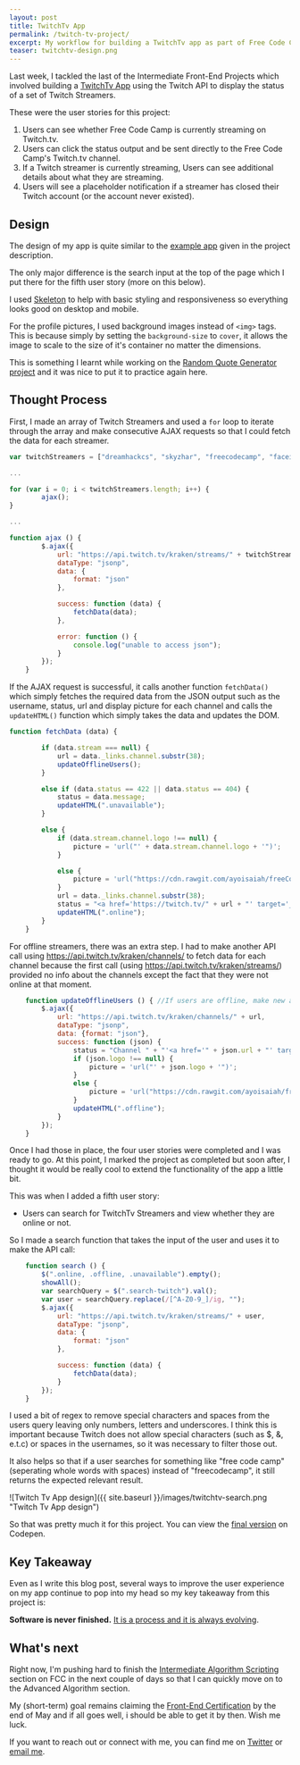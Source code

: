```yaml
---
layout: post
title: TwitchTv App
permalink: /twitch-tv-project/
excerpt: My workflow for building a TwitchTv app as part of Free Code Camp's curriculum
teaser: twitchtv-design.png
---
```


Last week, I tackled the last of the Intermediate Front-End Projects which involved building a [TwitchTv App](https://www.freecodecamp.com/challenges/use-the-twitchtv-json-api) using the Twitch API to display the status of a set of Twitch Streamers.

These were the user stories for this project:

1. ​Users can see whether Free Code Camp is currently streaming on Twitch.tv.
2. ​Users can click the status output and be sent directly to the Free Code Camp's Twitch.tv channel.
3. ​If a Twitch streamer is currently streaming, Users can see additional details about what they are streaming.
4. ​Users will see a placeholder notification if a streamer has closed their Twitch account (or the account never existed).

## Design

The design of my app is quite similar to the [example app](https://codepen.io/FreeCodeCamp/full/Myvqmo/) given in the project description.

The only major difference is the search input at the top of the page which I put there for the fifth user story (more on this below).

I used [Skeleton](http://getskeleton.com/) to help with basic styling and responsiveness so everything looks good on desktop and mobile.

For the profile pictures, I used background images instead of `<img>` tags. This is because simply by setting the `background-size` to `cover`, it allows the image to scale to the size of it's container no matter the dimensions. 

This is something I learnt while working on the [Random Quote Generator project](http://ayoisaiah.com/random-quote-generator/) and it was nice to put it to practice again here.

## Thought Process

First, I made an array of Twitch Streamers and used a `for` loop to iterate through the array and make consecutive AJAX requests so that I could fetch the data for each streamer. 

```javascript
var twitchStreamers = ["dreamhackcs", "skyzhar", "freecodecamp", "faceittv", "comster404", "brunofin", "terakilobyte", "robotcaleb", "sheevergaming", "esl_sc2", "ogamingsc2", "jacksofamerica"];

...

for (var i = 0; i < twitchStreamers.length; i++) {
		ajax();
}

...

function ajax () {
		$.ajax({
			url: "https://api.twitch.tv/kraken/streams/" + twitchStreamers[i] + "?callback=?",
			dataType: "jsonp",
			data: {
				format: "json"
			},

			success: function (data) {
				fetchData(data);
			},

			error: function () {
				console.log("unable to access json");
			}
		});
	}
```

If the AJAX request is successful, it calls another function `fetchData()` which simply fetches the required data from the JSON output such as the username, status, url and display picture for each channel and calls the `updateHTML()` function which simply takes the data and updates the DOM. 

```javascript
function fetchData (data) {

		if (data.stream === null) {
			url = data._links.channel.substr(38);
			updateOfflineUsers();
		}

		else if (data.status == 422 || data.status == 404) {
			status = data.message;
			updateHTML(".unavailable");
	 	}

		else {
			if (data.stream.channel.logo !== null) {
				picture = 'url("' + data.stream.channel.logo + '")';
			}

			else {
				picture = 'url("https://cdn.rawgit.com/ayoisaiah/freeCodeCamp/master/twitch/images/placeholder-2.jpg")';
			}
			url = data._links.channel.substr(38);
			status = "<a href='https://twitch.tv/" + url + "' target='_blank'" + "'>" + data.stream.channel.display_name +  "</a>" + " is currently streaming " + data.stream.game;
			updateHTML(".online");
		}
	}
```

For offline streamers, there was an extra step. I had to make another API call using https://api.twitch.tv/kraken/channels/ to fetch data for each channel because the first call (using https://api.twitch.tv/kraken/streams/) provided no info about the channels except the fact that they were not online at that moment.

```javascript
	function updateOfflineUsers () { //If users are offline, make new ajax request to find user info
		$.ajax({
			url: "https://api.twitch.tv/kraken/channels/" + url,
			dataType: "jsonp",
			data: {format: "json"},
			success: function (json) {
				status = "Channel " + "'<a href='" + json.url + "' target='_blank'" + "'>" + json.display_name + "</a>'" + " is currently offline";
				if (json.logo !== null) {
					picture = 'url("' + json.logo + '")';
				}
				else {
					picture = 'url("https://cdn.rawgit.com/ayoisaiah/freeCodeCamp/master/twitch/images/placeholder-2.jpg")';
				}
				updateHTML(".offline");
			}
		});
	}
```
Once I had those in place, the four user stories were completed and I was ready to go. At this point, I marked the project as completed but soon after, I thought it  would be really cool to extend the functionality of the app a little bit.

This was when I added a fifth user story:

- Users can search for TwitchTv Streamers and view whether they are online or not.

So I made a search function that takes the input of the user and uses it to make the API call:

```javascript
	function search () {
		$(".online, .offline, .unavailable").empty();
		showAll();	
		var searchQuery = $(".search-twitch").val();
		var user = searchQuery.replace(/[^A-Z0-9_]/ig, "");
		$.ajax({
			url: "https://api.twitch.tv/kraken/streams/" + user,
			dataType: "jsonp",
			data: {
				format: "json"
			},

			success: function (data) {
				fetchData(data);					
			}
		});
	}
```
I used a bit of regex to remove special characters and spaces from the users query leaving only numbers, letters and underscores. I think this is important because Twitch does not allow special characters (such as $, &, e.t.c) or spaces in the usernames, so it was necessary to filter those out.

It also helps so that if a user searches for something like "free code camp" (seperating whole words with spaces) instead of "freecodecamp", it still returns the expected relevant result.

![Twitch Tv App design]({{ site.baseurl }}/images/twitchtv-search.png  "Twitch Tv App design")

So that was pretty much it for this project. You can view the [final version](http://codepen.io/ayoisaiah/full/MyGjpz/) on Codepen.

## Key Takeaway

Even as I write this blog post, several ways to improve the user experience on my app continue to pop into my head so my key takeaway from this project is:

**Software is never finished.** [It is a process and it is always evolving](http://scripting.com/davenet/1995/09/03/wemakeshittysoftware.html).

## What's next

Right now, I'm pushing hard to finish the [Intermediate Algorithm Scripting](https://www.freecodecamp.com/map-aside#nested-collapseIntermediateAlgorithmScripting) section on FCC in the next couple of days so that I can quickly move on to the Advanced Algorithm section.

My (short-term) goal remains claiming the [Front-End Certification](http://www.freecodecamp.com/challenges/claim-your-front-end-development-certificate) by the end of May and if all goes well, i should be able to get it by then. Wish me luck.

If you want to reach out or connect with me, you can find me on [Twitter](https://twitter.com/ayisaiah) or [email me](mailto:sudo@ayoisaiah.com).
